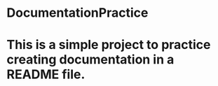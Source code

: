 # DocumentationPractice
# This is a simple project to practice creating documentation in a README file.
#
